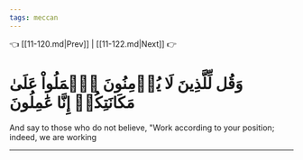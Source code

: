 ```yaml
---
tags: meccan
---
```


👈 [[11-120.md|Prev]] | [[11-122.md|Next]] 👉

# وَقُل لِّلَّذِينَ لَا يُؤۡمِنُونَ ٱعۡمَلُواْ عَلَىٰ مَكَانَتِكُمۡ إِنَّا عَٰمِلُونَ

And say to those who do not believe, "Work according to your position; indeed, we are working

---

